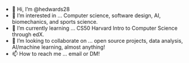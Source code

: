 - 👋 Hi, I’m @hedwards28
- 👀 I’m interested in ... Computer science, software design, AI, biomechanics, and sports science.
- 🌱 I’m currently learning ... CS50 Harvard Intro to Computer Science through edX.
- 💞️ I’m looking to collaborate on ... open source projects, data analysis, AI/machine learning, almost anything! 
- 📫 How to reach me ... email or DM!

<!---
hedwards28/hedwards28 is a ✨ special ✨ repository because its `README.md` (this file) appears on your GitHub profile.
You can click the Preview link to take a look at your changes.
--->
